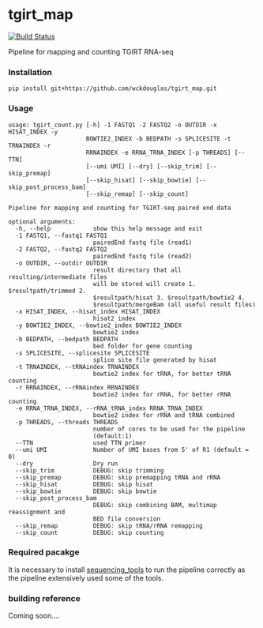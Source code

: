 
# tgirt_map # 

[![Build Status](https://travis-ci.org/wckdouglas/tgirt_map.svg?branch=master)](https://travis-ci.org/wckdouglas/tgirt_map)


Pipeline for mapping and counting TGIRT RNA-seq

### Installation ###

```
pip install git+https://github.com/wckdouglas/tgirt_map.git
```


### Usage ###

```
usage: tgirt_count.py [-h] -1 FASTQ1 -2 FASTQ2 -o OUTDIR -x HISAT_INDEX -y
                      BOWTIE2_INDEX -b BEDPATH -s SPLICESITE -t TRNAINDEX -r
                      RRNAINDEX -e RRNA_TRNA_INDEX [-p THREADS] [--TTN]
                      [--umi UMI] [--dry] [--skip_trim] [--skip_premap]
                      [--skip_hisat] [--skip_bowtie] [--skip_post_process_bam]
                      [--skip_remap] [--skip_count]

Pipeline for mapping and counting for TGIRT-seq paired end data

optional arguments:
  -h, --help            show this help message and exit
  -1 FASTQ1, --fastq1 FASTQ1
                        pairedEnd fastq file (read1)
  -2 FASTQ2, --fastq2 FASTQ2
                        pairedEnd fastq file (read2)
  -o OUTDIR, --outdir OUTDIR
                        result directory that all resulting/intermediate files
                        will be stored will create 1. $resultpath/trimmed 2.
                        $resultpath/hisat 3. $resultpath/bowtie2 4.
                        $resultpath/mergeBam (all useful result files)
  -x HISAT_INDEX, --hisat_index HISAT_INDEX
                        hisat2 index
  -y BOWTIE2_INDEX, --bowtie2_index BOWTIE2_INDEX
                        bowtie2 index
  -b BEDPATH, --bedpath BEDPATH
                        bed folder for gene counting
  -s SPLICESITE, --splicesite SPLICESITE
                        splice site file generated by hisat
  -t TRNAINDEX, --tRNAindex TRNAINDEX
                        bowtie2 index for tRNA, for better tRNA counting
  -r RRNAINDEX, --rRNAindex RRNAINDEX
                        bowtie2 index for rRNA, for better rRNA counting
  -e RRNA_TRNA_INDEX, --rRNA_tRNA_index RRNA_TRNA_INDEX
                        bowtie2 index for rRNA and tRNA combined
  -p THREADS, --threads THREADS
                        number of cores to be used for the pipeline
                        (default:1)
  --TTN                 used TTN primer
  --umi UMI             Number of UMI bases from 5' of R1 (default = 0)
  --dry                 Dry run
  --skip_trim           DEBUG: skip trimming
  --skip_premap         DEBUG: skip premapping tRNA and rRNA
  --skip_hisat          DEBUG: skip hisat
  --skip_bowtie         DEBUG: skip bowtie
  --skip_post_process_bam
                        DEBUG: skip combining BAM, multimap reassignment and
                        BED file conversion
  --skip_remap          DEBUG: skip tRNA/rRNA remapping
  --skip_count          DEBUG: skip counting
```


### Required pacakge ###
It is necessary to install [sequencing_tools](https://wckdouglas.github.io/sequencing_tools) to run the pipeline correctly as the pipeline extensively used some of the tools.

### building reference ###

Coming soon....

